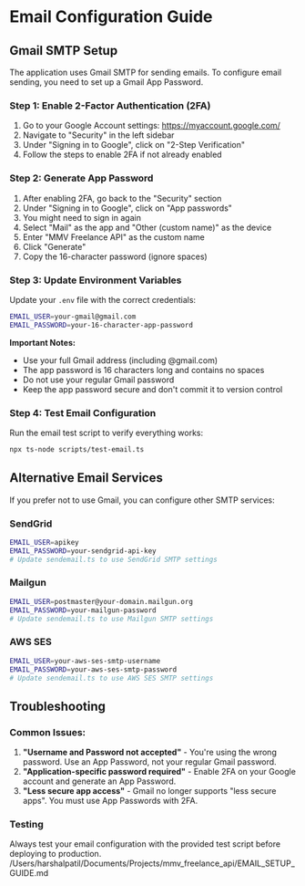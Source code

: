 # Email Configuration Guide

## Gmail SMTP Setup

The application uses Gmail SMTP for sending emails. To configure email sending, you need to set up a Gmail App Password.

### Step 1: Enable 2-Factor Authentication (2FA)
1. Go to your Google Account settings: https://myaccount.google.com/
2. Navigate to "Security" in the left sidebar
3. Under "Signing in to Google", click on "2-Step Verification"
4. Follow the steps to enable 2FA if not already enabled

### Step 2: Generate App Password
1. After enabling 2FA, go back to the "Security" section
2. Under "Signing in to Google", click on "App passwords"
3. You might need to sign in again
4. Select "Mail" as the app and "Other (custom name)" as the device
5. Enter "MMV Freelance API" as the custom name
6. Click "Generate"
7. Copy the 16-character password (ignore spaces)

### Step 3: Update Environment Variables
Update your `.env` file with the correct credentials:

```bash
EMAIL_USER=your-gmail@gmail.com
EMAIL_PASSWORD=your-16-character-app-password
```

**Important Notes:**
- Use your full Gmail address (including @gmail.com)
- The app password is 16 characters long and contains no spaces
- Do not use your regular Gmail password
- Keep the app password secure and don't commit it to version control

### Step 4: Test Email Configuration
Run the email test script to verify everything works:

```bash
npx ts-node scripts/test-email.ts
```

## Alternative Email Services

If you prefer not to use Gmail, you can configure other SMTP services:

### SendGrid
```bash
EMAIL_USER=apikey
EMAIL_PASSWORD=your-sendgrid-api-key
# Update sendemail.ts to use SendGrid SMTP settings
```

### Mailgun
```bash
EMAIL_USER=postmaster@your-domain.mailgun.org
EMAIL_PASSWORD=your-mailgun-password
# Update sendemail.ts to use Mailgun SMTP settings
```

### AWS SES
```bash
EMAIL_USER=your-aws-ses-smtp-username
EMAIL_PASSWORD=your-aws-ses-smtp-password
# Update sendemail.ts to use AWS SES SMTP settings
```

## Troubleshooting

### Common Issues:
1. **"Username and Password not accepted"** - You're using the wrong password. Use an App Password, not your regular Gmail password.
2. **"Application-specific password required"** - Enable 2FA on your Google account and generate an App Password.
3. **"Less secure app access"** - Gmail no longer supports "less secure apps". You must use App Passwords with 2FA.

### Testing
Always test your email configuration with the provided test script before deploying to production.</content>
<parameter name="filePath">/Users/harshalpatil/Documents/Projects/mmv_freelance_api/EMAIL_SETUP_GUIDE.md